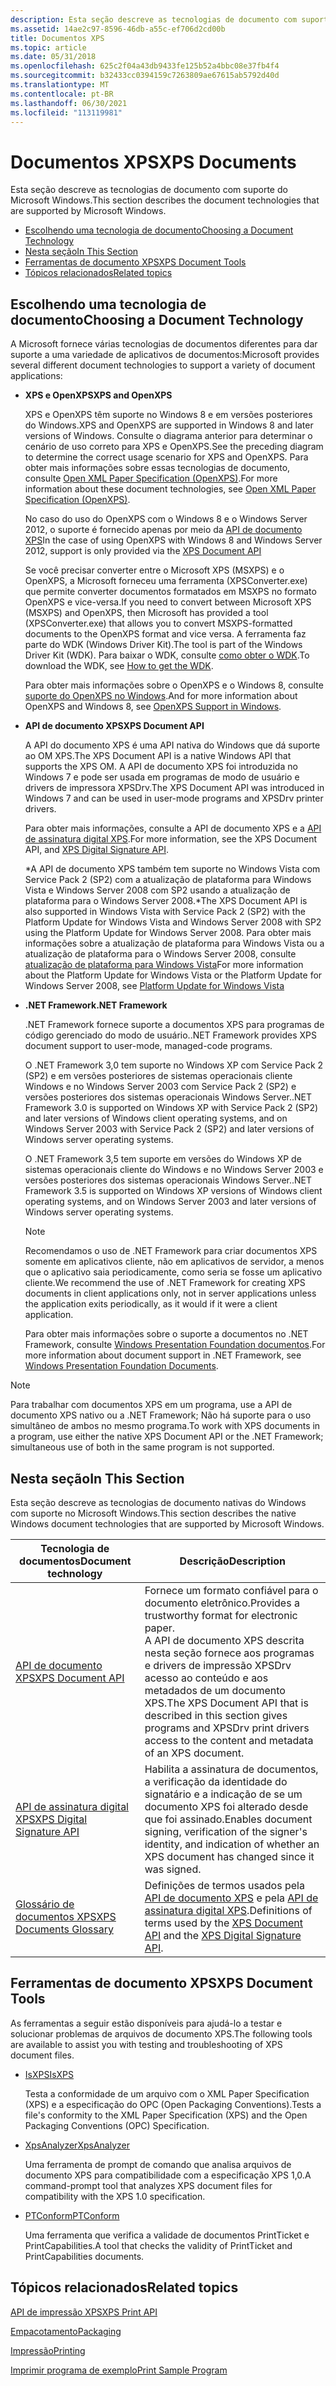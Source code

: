 ```yaml
---
description: Esta seção descreve as tecnologias de documento com suporte do Microsoft Windows.
ms.assetid: 14ae2c97-8596-46db-a55c-ef706d2cd00b
title: Documentos XPS
ms.topic: article
ms.date: 05/31/2018
ms.openlocfilehash: 625c2f04a43db9433fe125b52a4bbc08e37fb4f4
ms.sourcegitcommit: b32433cc0394159c7263809ae67615ab5792d40d
ms.translationtype: MT
ms.contentlocale: pt-BR
ms.lasthandoff: 06/30/2021
ms.locfileid: "113119981"
---
```

# <a name="xps-documents"></a><span data-ttu-id="c45d5-103">Documentos XPS</span><span class="sxs-lookup"><span data-stu-id="c45d5-103">XPS Documents</span></span>

<span data-ttu-id="c45d5-104">Esta seção descreve as tecnologias de documento com suporte do Microsoft Windows.</span><span class="sxs-lookup"><span data-stu-id="c45d5-104">This section describes the document technologies that are supported by Microsoft Windows.</span></span>

-   [<span data-ttu-id="c45d5-105">Escolhendo uma tecnologia de documento</span><span class="sxs-lookup"><span data-stu-id="c45d5-105">Choosing a Document Technology</span></span>](#choosing-a-document-technology)
-   [<span data-ttu-id="c45d5-106">Nesta seção</span><span class="sxs-lookup"><span data-stu-id="c45d5-106">In This Section</span></span>](#in-this-section)
-   [<span data-ttu-id="c45d5-107">Ferramentas de documento XPS</span><span class="sxs-lookup"><span data-stu-id="c45d5-107">XPS Document Tools</span></span>](#xps-document-tools)
-   [<span data-ttu-id="c45d5-108">Tópicos relacionados</span><span class="sxs-lookup"><span data-stu-id="c45d5-108">Related topics</span></span>](#related-topics)


## <a name="choosing-a-document-technology"></a><span data-ttu-id="c45d5-109">Escolhendo uma tecnologia de documento</span><span class="sxs-lookup"><span data-stu-id="c45d5-109">Choosing a Document Technology</span></span>

<span data-ttu-id="c45d5-110">A Microsoft fornece várias tecnologias de documentos diferentes para dar suporte a uma variedade de aplicativos de documentos:</span><span class="sxs-lookup"><span data-stu-id="c45d5-110">Microsoft provides several different document technologies to support a variety of document applications:</span></span>

-   <span data-ttu-id="c45d5-111">**XPS e OpenXPS**</span><span class="sxs-lookup"><span data-stu-id="c45d5-111">**XPS and OpenXPS**</span></span>

    <span data-ttu-id="c45d5-112">XPS e OpenXPS têm suporte no Windows 8 e em versões posteriores do Windows.</span><span class="sxs-lookup"><span data-stu-id="c45d5-112">XPS and OpenXPS are supported in Windows 8 and later versions of Windows.</span></span> <span data-ttu-id="c45d5-113">Consulte o diagrama anterior para determinar o cenário de uso correto para XPS e OpenXPS.</span><span class="sxs-lookup"><span data-stu-id="c45d5-113">See the preceding diagram to determine the correct usage scenario for XPS and OpenXPS.</span></span> <span data-ttu-id="c45d5-114">Para obter mais informações sobre essas tecnologias de documento, consulte [Open XML Paper Specification (OpenXPS)](https://www.ecma-international.org/publications/standards/Ecma-388.htm).</span><span class="sxs-lookup"><span data-stu-id="c45d5-114">For more information about these document technologies, see [Open XML Paper Specification (OpenXPS)](https://www.ecma-international.org/publications/standards/Ecma-388.htm).</span></span>

    <span data-ttu-id="c45d5-115">No caso do uso do OpenXPS com o Windows 8 e o Windows Server 2012, o suporte é fornecido apenas por meio da [API de documento XPS](documents-xps.md)</span><span class="sxs-lookup"><span data-stu-id="c45d5-115">In the case of using OpenXPS with Windows 8 and Windows Server 2012, support is only provided via the [XPS Document API](documents-xps.md)</span></span>

    <span data-ttu-id="c45d5-116">Se você precisar converter entre o Microsoft XPS (MSXPS) e o OpenXPS, a Microsoft forneceu uma ferramenta (XPSConverter.exe) que permite converter documentos formatados em MSXPS no formato OpenXPS e vice-versa.</span><span class="sxs-lookup"><span data-stu-id="c45d5-116">If you need to convert between Microsoft XPS (MSXPS) and OpenXPS, then Microsoft has provided a tool (XPSConverter.exe) that allows you to convert MSXPS-formatted documents to the OpenXPS format and vice versa.</span></span> <span data-ttu-id="c45d5-117">A ferramenta faz parte do WDK (Windows Driver Kit).</span><span class="sxs-lookup"><span data-stu-id="c45d5-117">The tool is part of the Windows Driver Kit (WDK).</span></span> <span data-ttu-id="c45d5-118">Para baixar o WDK, consulte [como obter o WDK](/windows-hardware/drivers/download-the-wdk).</span><span class="sxs-lookup"><span data-stu-id="c45d5-118">To download the WDK, see [How to get the WDK](/windows-hardware/drivers/download-the-wdk).</span></span>

    <span data-ttu-id="c45d5-119">Para obter mais informações sobre o OpenXPS e o Windows 8, consulte [suporte do OpenXPS no Windows](/windows-hardware/drivers/print/driver-support-for-openxps).</span><span class="sxs-lookup"><span data-stu-id="c45d5-119">And for more information about OpenXPS and Windows 8, see [OpenXPS Support in Windows](/windows-hardware/drivers/print/driver-support-for-openxps).</span></span>

-   <span data-ttu-id="c45d5-120">**API de documento XPS**</span><span class="sxs-lookup"><span data-stu-id="c45d5-120">**XPS Document API**</span></span>

    <span data-ttu-id="c45d5-121">A API do documento XPS é uma API nativa do Windows que dá suporte ao OM XPS.</span><span class="sxs-lookup"><span data-stu-id="c45d5-121">The XPS Document API is a native Windows API that supports the XPS OM.</span></span> <span data-ttu-id="c45d5-122">A API de documento XPS foi introduzida no Windows 7 e pode ser usada em programas de modo de usuário e drivers de impressora XPSDrv.</span><span class="sxs-lookup"><span data-stu-id="c45d5-122">The XPS Document API was introduced in Windows 7 and can be used in user-mode programs and XPSDrv printer drivers.</span></span>

    <span data-ttu-id="c45d5-123">Para obter mais informações, consulte a API de documento XPS e a [API de assinatura digital XPS](xps-digital-signatures.md).</span><span class="sxs-lookup"><span data-stu-id="c45d5-123">For more information, see the XPS Document API, and [XPS Digital Signature API](xps-digital-signatures.md).</span></span>

    <span data-ttu-id="c45d5-124">\*A API de documento XPS também tem suporte no Windows Vista com Service Pack 2 (SP2) com a atualização de plataforma para Windows Vista e Windows Server 2008 com SP2 usando a atualização de plataforma para o Windows Server 2008.</span><span class="sxs-lookup"><span data-stu-id="c45d5-124">\*The XPS Document API is also supported in Windows Vista with Service Pack 2 (SP2) with the Platform Update for Windows Vista and Windows Server 2008 with SP2 using the Platform Update for Windows Server 2008.</span></span> <span data-ttu-id="c45d5-125">Para obter mais informações sobre a atualização de plataforma para Windows Vista ou a atualização de plataforma para o Windows Server 2008, consulte [atualização de plataforma para Windows Vista](/windows/desktop/win7ip/platform-update-for-windows-vista-portal)</span><span class="sxs-lookup"><span data-stu-id="c45d5-125">For more information about the Platform Update for Windows Vista or the Platform Update for Windows Server 2008, see [Platform Update for Windows Vista](/windows/desktop/win7ip/platform-update-for-windows-vista-portal)</span></span>

-   <span data-ttu-id="c45d5-126">**.NET Framework**</span><span class="sxs-lookup"><span data-stu-id="c45d5-126">**.NET Framework**</span></span>

    <span data-ttu-id="c45d5-127">.NET Framework fornece suporte a documentos XPS para programas de código gerenciado do modo de usuário.</span><span class="sxs-lookup"><span data-stu-id="c45d5-127">.NET Framework provides XPS document support to user-mode, managed-code programs.</span></span>

    <span data-ttu-id="c45d5-128">O .NET Framework 3,0 tem suporte no Windows XP com Service Pack 2 (SP2) e em versões posteriores de sistemas operacionais cliente Windows e no Windows Server 2003 com Service Pack 2 (SP2) e versões posteriores dos sistemas operacionais Windows Server.</span><span class="sxs-lookup"><span data-stu-id="c45d5-128">.NET Framework 3.0 is supported on Windows XP with Service Pack 2 (SP2) and later versions of Windows client operating systems, and on Windows Server 2003 with Service Pack 2 (SP2) and later versions of Windows server operating systems.</span></span>

    <span data-ttu-id="c45d5-129">O .NET Framework 3,5 tem suporte em versões do Windows XP de sistemas operacionais cliente do Windows e no Windows Server 2003 e versões posteriores dos sistemas operacionais Windows Server.</span><span class="sxs-lookup"><span data-stu-id="c45d5-129">.NET Framework 3.5 is supported on Windows XP versions of Windows client operating systems, and on Windows Server 2003 and later versions of Windows server operating systems.</span></span>

    > [!Note]  
    > <span data-ttu-id="c45d5-130">Recomendamos o uso de .NET Framework para criar documentos XPS somente em aplicativos cliente, não em aplicativos de servidor, a menos que o aplicativo saia periodicamente, como seria se fosse um aplicativo cliente.</span><span class="sxs-lookup"><span data-stu-id="c45d5-130">We recommend the use of .NET Framework for creating XPS documents in client applications only, not in server applications unless the application exits periodically, as it would if it were a client application.</span></span>

     

    <span data-ttu-id="c45d5-131">Para obter mais informações sobre o suporte a documentos no .NET Framework, consulte [Windows Presentation Foundation documentos](/previous-versions/dotnet/netframework-3.0/ms749165(v=vs.85)).</span><span class="sxs-lookup"><span data-stu-id="c45d5-131">For more information about document support in .NET Framework, see [Windows Presentation Foundation Documents](/previous-versions/dotnet/netframework-3.0/ms749165(v=vs.85)).</span></span>

> [!Note]  
> <span data-ttu-id="c45d5-132">Para trabalhar com documentos XPS em um programa, use a API de documento XPS nativo ou a .NET Framework; Não há suporte para o uso simultâneo de ambos no mesmo programa.</span><span class="sxs-lookup"><span data-stu-id="c45d5-132">To work with XPS documents in a program, use either the native XPS Document API or the .NET Framework; simultaneous use of both in the same program is not supported.</span></span>

 

## <a name="in-this-section"></a><span data-ttu-id="c45d5-133">Nesta seção</span><span class="sxs-lookup"><span data-stu-id="c45d5-133">In This Section</span></span>

<span data-ttu-id="c45d5-134">Esta seção descreve as tecnologias de documento nativas do Windows com suporte no Microsoft Windows.</span><span class="sxs-lookup"><span data-stu-id="c45d5-134">This section describes the native Windows document technologies that are supported by Microsoft Windows.</span></span>



| <span data-ttu-id="c45d5-135">Tecnologia de documentos</span><span class="sxs-lookup"><span data-stu-id="c45d5-135">Document technology</span></span>                                                                   | <span data-ttu-id="c45d5-136">Descrição</span><span class="sxs-lookup"><span data-stu-id="c45d5-136">Description</span></span>                                                                                                                                                                                                                                |
|--------------------------------------------------------------------|---------------------------------------------------------------------------------------------------------------------------------------------------------------------------------------------------------------------------------|
| [<span data-ttu-id="c45d5-137">API de documento XPS</span><span class="sxs-lookup"><span data-stu-id="c45d5-137">XPS Document API</span></span>](documents-xps.md)<br/>                   | <span data-ttu-id="c45d5-138">Fornece um formato confiável para o documento eletrônico.</span><span class="sxs-lookup"><span data-stu-id="c45d5-138">Provides a trustworthy format for electronic paper.</span></span><br/> <span data-ttu-id="c45d5-139">A API de documento XPS descrita nesta seção fornece aos programas e drivers de impressão XPSDrv acesso ao conteúdo e aos metadados de um documento XPS.</span><span class="sxs-lookup"><span data-stu-id="c45d5-139">The XPS Document API that is described in this section gives programs and XPSDrv print drivers access to the content and metadata of an XPS document.</span></span><br/> |
| [<span data-ttu-id="c45d5-140">API de assinatura digital XPS</span><span class="sxs-lookup"><span data-stu-id="c45d5-140">XPS Digital Signature API</span></span>](xps-digital-signatures.md)<br/> | <span data-ttu-id="c45d5-141">Habilita a assinatura de documentos, a verificação da identidade do signatário e a indicação de se um documento XPS foi alterado desde que foi assinado.</span><span class="sxs-lookup"><span data-stu-id="c45d5-141">Enables document signing, verification of the signer's identity, and indication of whether an XPS document has changed since it was signed.</span></span><br/>                                                                          |
| [<span data-ttu-id="c45d5-142">Glossário de documentos XPS</span><span class="sxs-lookup"><span data-stu-id="c45d5-142">XPS Documents Glossary</span></span>](xpsapi-glossary.md)<br/>           | <span data-ttu-id="c45d5-143">Definições de termos usados pela [API de documento XPS](documents-xps.md) e pela [API de assinatura digital XPS](xps-digital-signatures.md).</span><span class="sxs-lookup"><span data-stu-id="c45d5-143">Definitions of terms used by the [XPS Document API](documents-xps.md) and the [XPS Digital Signature API](xps-digital-signatures.md).</span></span><br/>                                                                              |



 

## <a name="xps-document-tools"></a><span data-ttu-id="c45d5-144">Ferramentas de documento XPS</span><span class="sxs-lookup"><span data-stu-id="c45d5-144">XPS Document Tools</span></span>

<span data-ttu-id="c45d5-145">As ferramentas a seguir estão disponíveis para ajudá-lo a testar e solucionar problemas de arquivos de documento XPS.</span><span class="sxs-lookup"><span data-stu-id="c45d5-145">The following tools are available to assist you with testing and troubleshooting of XPS document files.</span></span>

-   <span data-ttu-id="c45d5-146">[IsXPS](/previous-versions/aa348104(v=vs.110))</span><span class="sxs-lookup"><span data-stu-id="c45d5-146">[IsXPS](/previous-versions/aa348104(v=vs.110))</span></span>

    <span data-ttu-id="c45d5-147">Testa a conformidade de um arquivo com o XML Paper Specification (XPS) e a especificação do OPC (Open Packaging Conventions).</span><span class="sxs-lookup"><span data-stu-id="c45d5-147">Tests a file's conformity to the XML Paper Specification (XPS) and the Open Packaging Conventions (OPC) Specification.</span></span>

-   [<span data-ttu-id="c45d5-148">XpsAnalyzer</span><span class="sxs-lookup"><span data-stu-id="c45d5-148">XpsAnalyzer</span></span>](/windows-hardware/drivers/devtest/xpsanalyzer)

    <span data-ttu-id="c45d5-149">Uma ferramenta de prompt de comando que analisa arquivos de documento XPS para compatibilidade com a especificação XPS 1,0.</span><span class="sxs-lookup"><span data-stu-id="c45d5-149">A command-prompt tool that analyzes XPS document files for compatibility with the XPS 1.0 specification.</span></span>

-   <span data-ttu-id="c45d5-150">[PTConform](/previous-versions/dd327476(v=msdn.10))</span><span class="sxs-lookup"><span data-stu-id="c45d5-150">[PTConform](/previous-versions/dd327476(v=msdn.10))</span></span>

    <span data-ttu-id="c45d5-151">Uma ferramenta que verifica a validade de documentos PrintTicket e PrintCapabilities.</span><span class="sxs-lookup"><span data-stu-id="c45d5-151">A tool that checks the validity of PrintTicket and PrintCapabilities documents.</span></span>

## <a name="related-topics"></a><span data-ttu-id="c45d5-152">Tópicos relacionados</span><span class="sxs-lookup"><span data-stu-id="c45d5-152">Related topics</span></span>

<dl> <dt>

[<span data-ttu-id="c45d5-153">API de impressão XPS</span><span class="sxs-lookup"><span data-stu-id="c45d5-153">XPS Print API</span></span>](./printing-with-the-xpsprint-api.md)
</dt> <dt>

[<span data-ttu-id="c45d5-154">Empacotamento</span><span class="sxs-lookup"><span data-stu-id="c45d5-154">Packaging</span></span>](/previous-versions/windows/desktop/opc/packaging)
</dt> <dt>

[<span data-ttu-id="c45d5-155">Impressão</span><span class="sxs-lookup"><span data-stu-id="c45d5-155">Printing</span></span>](./printdocs-printing.md)
</dt> <dt>
  
<span data-ttu-id="c45d5-156">[Imprimir programa de exemplo](https://github.com/microsoftarchive/msdn-code-gallery-microsoft/tree/master/Official%20Windows%20Platform%20Sample/Windows%208%20app%20samples/%5BC%2B%2B%5D-Windows%208%20app%20samples/C%2B%2B/Windows%208%20app%20samples/Print%20sample%20(Windows%208))</span><span class="sxs-lookup"><span data-stu-id="c45d5-156">[Print Sample Program](https://github.com/microsoftarchive/msdn-code-gallery-microsoft/tree/master/Official%20Windows%20Platform%20Sample/Windows%208%20app%20samples/%5BC%2B%2B%5D-Windows%208%20app%20samples/C%2B%2B/Windows%208%20app%20samples/Print%20sample%20(Windows%208))</span></span>
</dt> </dl>

 

